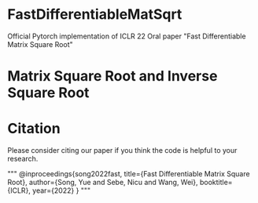 # FastDifferentiableMatSqrt
Official Pytorch implementation of ICLR 22 Oral paper "Fast Differentiable Matrix Square Root"

# Matrix Square Root and Inverse Square Root

# Citation

Please consider citing our paper if you think the code is helpful to your research.

"""
@inproceedings{song2022fast,
  title={Fast Differentiable Matrix Square Root},
  author={Song, Yue and Sebe, Nicu and Wang, Wei},
  booktitle={ICLR},
  year={2022}
}
"""
